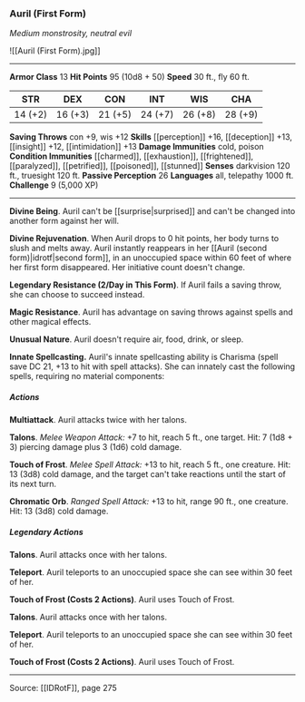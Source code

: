 ### Auril (First Form)
_Medium monstrosity, neutral evil_

![[Auril (First Form).jpg]]




---

**Armor Class** 13
**Hit Points** 95 (10d8 + 50)
**Speed** 30 ft., fly 60 ft.

| STR     | DEX     | CON     | INT     | WIS     | CHA     |
|---------|---------|---------|---------|---------|---------|
| 14 (+2) | 16 (+3) | 21 (+5) | 24 (+7) | 26 (+8) | 28 (+9) |

**Saving Throws** con +9, wis +12
**Skills** [[perception]] +16, [[deception]] +13, [[insight]] +12, [[intimidation]] +13
**Damage Immunities** cold, poison
**Condition Immunities** [[charmed]], [[exhaustion]], [[frightened]], [[paralyzed]], [[petrified]], [[poisoned]], [[stunned]]
**Senses** darkvision 120 ft., truesight 120 ft.
**Passive Perception** 26
**Languages** all, telepathy 1000 ft.
**Challenge** 9 (5,000 XP)

---

**Divine Being**. Auril can't be [[surprise|surprised]] and can't be changed into another form against her will.

**Divine Rejuvenation**. When Auril drops to 0 hit points, her body turns to slush and melts away. Auril instantly reappears in her [[Auril (second form)|idrotf|second form]], in an unoccupied space within 60 feet of where her first form disappeared. Her initiative count doesn't change.

**Legendary Resistance (2/Day in This Form)**. If Auril fails a saving throw, she can choose to succeed instead.

**Magic Resistance**. Auril has advantage on saving throws against spells and other magical effects.

**Unusual Nature**. Auril doesn't require air, food, drink, or sleep.

**Innate Spellcasting.** Auril's innate spellcasting ability is Charisma (spell save DC 21, +13 to hit with spell attacks). She can innately cast the following spells, requiring no material components:

##### Actions
**Multiattack**. Auril attacks twice with her talons.

**Talons**. _Melee Weapon Attack:_ +7 to hit, reach 5 ft., one target. Hit: 7 (1d8 + 3) piercing damage plus 3 (1d6) cold damage.

**Touch of Frost**. _Melee Spell Attack:_ +13 to hit, reach 5 ft., one creature. Hit: 13 (3d8) cold damage, and the target can't take reactions until the start of its next turn.

**Chromatic Orb**. _Ranged Spell Attack:_ +13 to hit, range 90 ft., one creature. Hit: 13 (3d8) cold damage.

##### Legendary Actions
**Talons**. Auril attacks once with her talons.

**Teleport**. Auril teleports to an unoccupied space she can see within 30 feet of her.

**Touch of Frost (Costs 2 Actions)**. Auril uses Touch of Frost.

**Talons**. Auril attacks once with her talons.

**Teleport**. Auril teleports to an unoccupied space she can see within 30 feet of her.

**Touch of Frost (Costs 2 Actions)**. Auril uses Touch of Frost.


---

Source: [[IDRotF]], page 275
